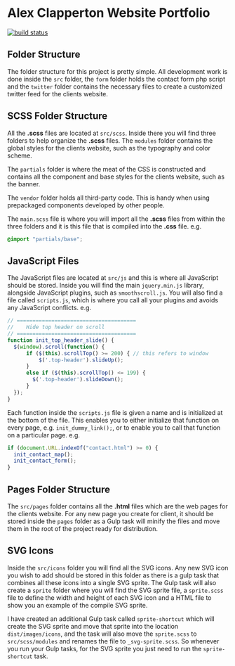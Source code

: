 # Alex Clapperton Website Portfolio

[![build status](https://gitlab.com/alex-clapperton/alex-clapperton.gitlab.io/badges/master/build.svg)](https://gitlab.com/alex-clapperton/alex-clapperton.gitlab.io/commits/master)

## Folder Structure

The folder structure for this project is pretty simple. All development work is done inside the `src` folder, the `form` folder holds the contact form php script and the `twitter` folder contains the necessary files to create a customized twitter feed for the clients website.

## SCSS Folder Structure

All the **.scss** files are located at `src/scss`. Inside there you will find three folders to help organize the **.scss** files. The `modules` folder contains the global styles for the clients website, such as the typography and color scheme.

The `partials` folder is where the meat of the CSS is constructed and contains all the component and base styles for the clients website, such as the banner.

The `vendor` folder holds all third-party code. This is handy when using prepackaged components developed by other people.

The `main.scss` file is where you will import all the **.scss** files from within the three folders and it is this file that is compiled into the **.css** file.
e.g.
```scss
@import "partials/base";
```

## JavaScript Files

The JavaScript files are located at `src/js` and this is where all JavaScript should be stored. Inside you will find the main `jquery.min.js` library, alongside JavaScript plugins, such as `smoothscroll.js`. You will also find a file called `scripts.js`, which is where you call all your plugins and avoids any JavaScript conflicts.
e.g.
```javascript
// ======================================
//    Hide top header on scroll
// ======================================
function init_top_header_slide() {
  $(window).scroll(function() {
      if ($(this).scrollTop() >= 200) { // this refers to window
          $('.top-header').slideUp();
      }
      else if ($(this).scrollTop() <= 199) {
        $('.top-header').slideDown();
      }
  });
}
```

Each function inside the `scripts.js` file is given a name and is initialized at the bottom of the file. This enables you to either initialize that function on every page, e.g. `init_dummy_link();`, or to enable you to call that function on a particular page.
e.g.
```javascript
if (document.URL.indexOf("contact.html") >= 0) {
  init_contact_map();
  init_contact_form();
}
```

## Pages Folder Structure

The `src/pages` folder contains all the **.html** files which are the web pages for the clients website. For any new page you create for client, it should be stored inside the `pages` folder as a Gulp task will minify the files and move them in the root of the project ready for distribution.

## SVG Icons

Inside the `src/icons` folder you will find all the SVG icons. Any new SVG icon you wish to add should be stored in this folder as there is a gulp task that combines all these icons into a single SVG sprite. The Gulp task will also create a `sprite` folder where you will find the SVG sprite file, a `sprite.scss` file to define the width and height of each SVG icon and a HTML file to show you an example of the compile SVG sprite.

I have created an additional Gulp task called `sprite-shortcut` which will create the SVG sprite and move that sprite into the location `dist/images/icons`, and the task will also move the `sprite.scss` to `src/scss/modules` and renames the file to `_svg-sprite.scss`. So whenever you run your Gulp tasks, for the SVG sprite you just need to run the `sprite-shortcut` task.
